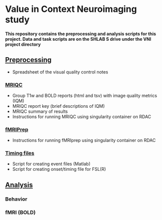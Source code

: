 # Value in Context Neuroimaging study 

#### This repository contains the preprocessing and analysis scripts for this project. Data and task scripts are on the SHLAB S drive under the VNI project directory

## [Preprocessing](./preprocessing)
  - Spreadsheet of the visual quality control notes 
### [MRIQC](./preprocessing/MRIQC)
  - Group T1w and BOLD reports (html and tsv) with image quality metrics (IQM)
  - MRIQC report key (brief descriptions of IQM)
  - MRIQC summary of results
  - Instructions for running MRIQC using singularity container on RDAC
### [fMRIPrep](./preprocessing/fMRIprep)
  - Instructions for running fMRIprep using singularity container on RDAC
### [Timing files](./timingFilesSetup)
  - Script for creating event files (Matlab)
  - Script for creating onset/timing file for FSL(R)
## [Analysis](./analysis)
### Behavior
### fMRI (BOLD)

